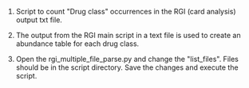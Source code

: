 1. Script to count "Drug class" occurrences in the RGI (card analysis) output txt file.

2. The output from the RGI main script in a text file is used to create an abundance table for each drug class.

3. Open the rgi_multiple_file_parse.py and change the "list_files". Files should be in the script directory. Save the changes and execute the script.
